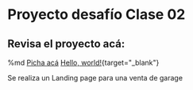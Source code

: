 # Proyecto desafío Clase 02

## Revisa el proyecto acá: 

%md <a href="https://javierfdb.github.io/desafio_02_LP_CSS/" target="_blank">Picha acá</a>
[Hello, world!](https://javierfdb.github.io/desafio_02_LP_CSS/){target="_blank"}


Se realiza un Landing page para una venta de garage